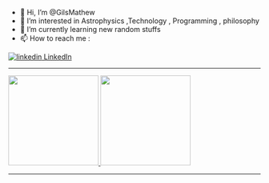 - 👋 Hi, I’m @GilsMathew
- 👀 I’m interested in Astrophysics ,Technology , Programming , philosophy
- 🌱 I’m currently learning new random stuffs
- 📫 How to reach me : 
<p>
  <a href="https://www.linkedin.com/in/gils-mathew-1353b1113/" rel="nofollow noreferrer">
    <img src="https://i.stack.imgur.com/gVE0j.png" alt="linkedin"> LinkedIn
  </a>
</p>



---

<a href="https://github.com/GilsMathew">
  <img height="180em" src="https://github-readme-stats.vercel.app/api?username=GilsMathew&count_private=true&show_icons=true&theme=radical)" />
  <img height="180em" src="https://github-readme-stats.vercel.app/api/top-langs/?username=GilsMathew&theme=default&layout=compact" />
</a>

---
